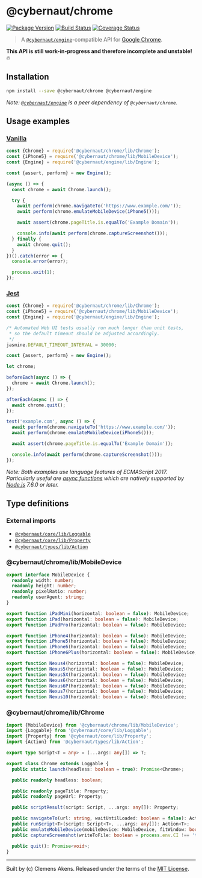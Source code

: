 # @cybernaut/chrome

[![Package Version][badge-npm-image]][badge-npm-link]
[![Build Status][badge-travis-image]][badge-travis-link]
[![Coverage Status][badge-coveralls-image]][badge-coveralls-link]

> A [`@cybernaut/engine`][package-engine]-compatible API for [Google Chrome][external-google-chrome].

**This API is still work-in-progress and therefore incomplete and unstable!** 🔥

## Installation

```sh
npm install --save @cybernaut/chrome @cybernaut/engine
```

*Note: [`@cybernaut/engine`][package-engine] is a peer dependency of `@cybernaut/chrome`.*

## Usage examples

### [Vanilla][external-vanilla-software]

```js
const {Chrome} = require('@cybernaut/chrome/lib/Chrome');
const {iPhone5} = require('@cybernaut/chrome/lib/MobileDevice');
const {Engine} = require('@cybernaut/engine/lib/Engine');

const {assert, perform} = new Engine();

(async () => {
  const chrome = await Chrome.launch();

  try {
    await perform(chrome.navigateTo('https://www.example.com/'));
    await perform(chrome.emulateMobileDevice(iPhone5()));

    await assert(chrome.pageTitle.is.equalTo('Example Domain'));

    console.info(await perform(chrome.captureScreenshot()));
  } finally {
    await chrome.quit();
  }
})().catch(error => {
  console.error(error);

  process.exit(1);
});
```

### [Jest][external-jest]

```js
const {Chrome} = require('@cybernaut/chrome/lib/Chrome');
const {iPhone5} = require('@cybernaut/chrome/lib/MobileDevice');
const {Engine} = require('@cybernaut/engine/lib/Engine');

/* Automated Web UI tests usually run much longer than unit tests,
 * so the default timeout should be adjusted accordingly.
 */
jasmine.DEFAULT_TIMEOUT_INTERVAL = 30000;

const {assert, perform} = new Engine();

let chrome;

beforeEach(async () => {
  chrome = await Chrome.launch();
});

afterEach(async () => {
  await chrome.quit();
});

test('example.com', async () => {
  await perform(chrome.navigateTo('https://www.example.com/'));
  await perform(chrome.emulateMobileDevice(iPhone5()));

  await assert(chrome.pageTitle.is.equalTo('Example Domain'));

  console.info(await perform(chrome.captureScreenshot()));
});
```

*Note: Both examples use language features of ECMAScript 2017.
Particularly useful are [async functions][external-async-function] which are natively supported by [Node.js][external-nodejs] 7.6.0 or later.*

## Type definitions

### External imports

- [`@cybernaut/core/lib/Loggable`][type-definition-loggable]
- [`@cybernaut/core/lib/Property`][type-definition-property]
- [`@cybernaut/types/lib/Action`][type-definition-action]

### @cybernaut/chrome/lib/MobileDevice

```ts
export interface MobileDevice {
  readonly width: number;
  readonly height: number;
  readonly pixelRatio: number;
  readonly userAgent: string;
}

export function iPadMini(horizontal: boolean = false): MobileDevice;
export function iPad(horizontal: boolean = false): MobileDevice;
export function iPadPro(horizontal: boolean = false): MobileDevice;

export function iPhone4(horizontal: boolean = false): MobileDevice;
export function iPhone5(horizontal: boolean = false): MobileDevice;
export function iPhone6(horizontal: boolean = false): MobileDevice;
export function iPhone6Plus(horizontal: boolean = false): MobileDevice;

export function Nexus4(horizontal: boolean = false): MobileDevice;
export function Nexus5(horizontal: boolean = false): MobileDevice;
export function Nexus5X(horizontal: boolean = false): MobileDevice;
export function Nexus6(horizontal: boolean = false): MobileDevice;
export function Nexus6P(horizontal: boolean = false): MobileDevice;
export function Nexus7(horizontal: boolean = false): MobileDevice;
export function Nexus10(horizontal: boolean = false): MobileDevice;
```

### @cybernaut/chrome/lib/Chrome

```ts
import {MobileDevice} from '@cybernaut/chrome/lib/MobileDevice';
import {Loggable} from '@cybernaut/core/lib/Loggable';
import {Property} from '@cybernaut/core/lib/Property';
import {Action} from '@cybernaut/types/lib/Action';

export type Script<T = any> = (...args: any[]) => T;

export class Chrome extends Loggable {
  public static launch(headless: boolean = true): Promise<Chrome>;

  public readonly headless: boolean;

  public readonly pageTitle: Property;
  public readonly pageUrl: Property;

  public scriptResult(script: Script, ...args: any[]): Property;

  public navigateTo(url: string, waitUntilLoaded: boolean = false): Action<void>;
  public runScript<T>(script: Script<T>, ...args: any[]): Action<T>;
  public emulateMobileDevice(mobileDevice: MobileDevice, fitWindow: boolean = false): Action<void>;
  public captureScreenshot(writeToFile: boolean = process.env.CI !== 'true'): Action<string>;

  public quit(): Promise<void>;
}
```

---
Built by (c) Clemens Akens. Released under the terms of the [MIT License][cybernaut-license].

[badge-npm-image]: https://img.shields.io/npm/v/@cybernaut/chrome.svg
[badge-npm-link]: https://www.npmjs.com/package/@cybernaut/chrome
[badge-travis-image]: https://travis-ci.org/clebert/cybernaut.svg?branch=master
[badge-travis-link]: https://travis-ci.org/clebert/cybernaut
[badge-coveralls-image]: https://coveralls.io/repos/github/clebert/cybernaut/badge.svg?branch=master
[badge-coveralls-link]: https://coveralls.io/github/clebert/cybernaut?branch=master

[cybernaut-license]: https://github.com/clebert/cybernaut/blob/master/LICENSE

[package-engine]: https://github.com/clebert/cybernaut/tree/master/@cybernaut/engine

[type-definition-action]: https://github.com/clebert/cybernaut/tree/master/@cybernaut/types#cybernauttypeslibaction
[type-definition-loggable]: https://github.com/clebert/cybernaut/tree/master/@cybernaut/core#cybernautcorelibloggable
[type-definition-property]: https://github.com/clebert/cybernaut/tree/master/@cybernaut/core#cybernautcorelibproperty

[external-async-function]: https://developer.mozilla.org/en-US/docs/Web/JavaScript/Reference/Statements/async_function
[external-google-chrome]: https://www.google.com/chrome/
[external-jest]: https://facebook.github.io/jest/
[external-nodejs]: https://nodejs.org/en/
[external-vanilla-software]: https://en.wikipedia.org/wiki/Vanilla_software

